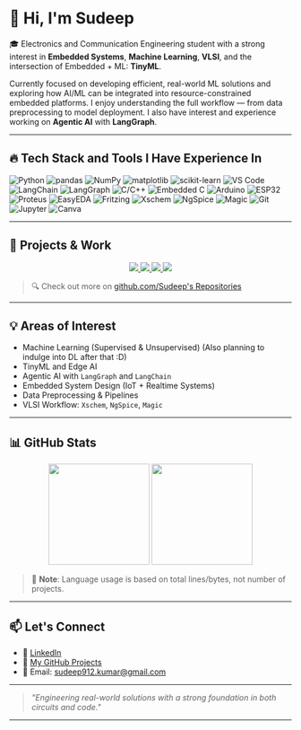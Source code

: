 # 👋 Hi, I'm Sudeep

🎓 Electronics and Communication Engineering student with a strong interest in **Embedded Systems**, **Machine Learning**, **VLSI**, and the intersection of Embedded + ML: **TinyML**.

Currently focused on developing efficient, real-world ML solutions and exploring how AI/ML can be integrated into resource-constrained embedded platforms. I enjoy understanding the full workflow — from data preprocessing to model deployment. I also have interest and experience working on **Agentic AI** with **LangGraph**.

---

## 🔥 Tech Stack and Tools I Have Experience In

![Python](https://img.shields.io/badge/-Python-333?style=flat&logo=python)
![pandas](https://img.shields.io/badge/-pandas-150458?style=flat&logo=pandas&logoColor=white)
![NumPy](https://img.shields.io/badge/-NumPy-013243?style=flat&logo=numpy&logoColor=white)
![matplotlib](https://img.shields.io/badge/-Matplotlib-11557C?style=flat&logo=plotly&logoColor=white)
![scikit-learn](https://img.shields.io/badge/-scikit--learn-F7931E?style=flat&logo=scikit-learn&logoColor=white)
![VS Code](https://img.shields.io/badge/-VS%20Code-007ACC?style=flat&logo=visual-studio-code)
![LangChain](https://img.shields.io/badge/-LangChain-000000?style=flat&logo=langchain&logoColor=white)
![LangGraph](https://img.shields.io/badge/-LangGraph-0055FF?style=flat&logo=python&logoColor=white)
![C/C++](https://img.shields.io/badge/-C/C++-00599C?style=flat&logo=c)
![Embedded C](https://img.shields.io/badge/-EmbeddedC-4B8BBE?style=flat)
![Arduino](https://img.shields.io/badge/-Arduino-00979D?style=flat&logo=arduino)
![ESP32](https://img.shields.io/badge/-ESP32-black?style=flat&logo=espressif)
![Proteus](https://img.shields.io/badge/-Proteus-blueviolet?style=flat)
![EasyEDA](https://img.shields.io/badge/-EasyEDA-2196F3?style=flat)
![Fritzing](https://img.shields.io/badge/-Fritzing-E94E1B?style=flat)
![Xschem](https://img.shields.io/badge/-Xschem-grey?style=flat&logo=gnubash&logoColor=white)
![NgSpice](https://img.shields.io/badge/-NgSpice-darkgreen?style=flat&logo=codeforces&logoColor=white)
![Magic](https://img.shields.io/badge/-Magic-VLSI-orange?style=flat)
![Git](https://img.shields.io/badge/-Git-F05032?style=flat&logo=git)
![Jupyter](https://img.shields.io/badge/-Jupyter-F37626?style=flat&logo=jupyter)
![Canva](https://img.shields.io/badge/-Canva-00C4CC?style=flat&logo=canva)

---

## 🧠 Projects & Work

<p align="center">
  <a href="https://github.com/SuDeEpKuMaR912/Boston_Housing">
    <img src="https://github-readme-stats.vercel.app/api/pin/?username=SuDeEpKuMaR912&repo=Boston_Housing&theme=tokyonight" />
  </a>
  <a href="https://github.com/SuDeEpKuMaR912/Medical_Agent">
    <img src="https://github-readme-stats.vercel.app/api/pin/?username=SuDeEpKuMaR912&repo=Medical_Agent&theme=tokyonight" />
  </a>
    <a href="https://github.com/SuDeEpKuMaR912/Interactive-India-Map">
    <img src="https://github-readme-stats.vercel.app/api/pin/?username=SuDeEpKuMaR912&repo=Interactive-India-Map&theme=tokyonight" />
  </a>
  <a href="https://github.com/SuDeEpKuMaR912/HEX-Wars-game">
    <img src="https://github-readme-stats.vercel.app/api/pin/?username=SuDeEpKuMaR912&repo=HEX-Wars-game&theme=tokyonight" />
  </a>
</p>

> 🔍 Check out more on [github.com/Sudeep's Repositories](https://github.com/SuDeEpKuMaR912?tab=repositories)


---

## 💡 Areas of Interest

- Machine Learning (Supervised & Unsupervised) (Also planning to indulge into DL after that :D)
- TinyML and Edge AI
- Agentic AI with `LangGraph` and `LangChain`
- Embedded System Design (IoT + Realtime Systems)  
- Data Preprocessing & Pipelines  
- VLSI Workflow: `Xschem`, `NgSpice`, `Magic`

---

## 📊 GitHub Stats

<p align="center">
  <img src="https://github-readme-stats.vercel.app/api?username=SuDeEpKuMaR912&cache_seconds=1800&show_icons=true&theme=tokyonight" height="180">
  <img src="https://github-readme-stats.vercel.app/api/top-langs/?username=SuDeEpKuMaR912&cache_seconds=1800&layout=compact&theme=tokyonight" height="180">
</p>

> 🧠 **Note**: Language usage is based on total lines/bytes, not number of projects.

---

## 📫 Let's Connect

- 💼 [LinkedIn](https://www.linkedin.com/in/sudeep-kumar-a9767028a)
- 🧪 [My GitHub Projects](https://github.com/SuDeEpKuMaR912?tab=repositories)
- 📧 Email: sudeep912.kumar@gmail.com

---

> *"Engineering real-world solutions with a strong foundation in both circuits and code."*

---




